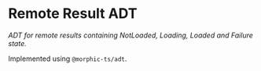 # Remote Result ADT

*ADT for remote results containing NotLoaded, Loading, Loaded and Failure state.*

Implemented using `@morphic-ts/adt`.
